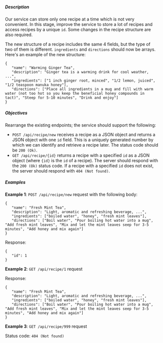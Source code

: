 <h5 id="description">Description</h5>

<p>Our service can store only one recipe at a time which is not very convenient. In this stage, improve the service to store a lot of recipes and access recipes by a unique <code class="language-json">id</code>. Some changes in the recipe structure are also required.</p> 

<p>The new structure of a recipe includes the same 4 fields, but the type of two of them is different. <code class="language-json">ingredients</code> and <code class="language-json">directions</code> should now be arrays. Here's an example of the new structure:</p>

<pre><code class="language-json">{
   "name": "Warming Ginger Tea",
   "description": "Ginger tea is a warming drink for cool weather, ...",
   "ingredients": ["1 inch ginger root, minced", "1/2 lemon, juiced", "1/2 teaspoon manuka honey"],
   "directions": ["Place all ingredients in a mug and fill with warm water (not too hot so you keep the beneficial honey compounds in tact)", "Steep for 5-10 minutes", "Drink and enjoy"]
}</code></pre>

<h5 id="objectives">Objectives</h5>

<p>Rearrange the existing endpoints; the service should support the following:</p>

<ul>
	<li><code class="language-json">POST /api/recipe/new</code> receives a recipe as a JSON object and returns a JSON object with one <code class="language-json">id</code> field. This is a uniquely generated number by which we can identify and retrieve a recipe later. The status code should be <code class="language-json">200 (Ok)</code>.</li>
	<li><code class="language-json">GET /api/recipe/{id}</code> returns a recipe with a specified <code class="language-json">id</code> as a JSON object (where <code class="language-json">{id}</code> is the <code class="language-json">id</code> of a recipe). The server should respond with the <code class="language-json">200 (Ok)</code> status code. If a recipe with a specified <code class="language-json">id</code> does not exist, the server should respond with <code class="language-json">404 (Not found)</code>.</li>
</ul>

<h5 id="examples">Examples</h5>

<p><strong>Example 1</strong>: <code class="language-json">POST /api/recipe/new</code> request with the following body:</p>

<pre><code class="language-json">{
   "name": "Fresh Mint Tea",
   "description": "Light, aromatic and refreshing beverage, ...",
   "ingredients": ["boiled water", "honey", "fresh mint leaves"],
   "directions": ["Boil water", "Pour boiling hot water into a mug", "Add fresh mint leaves", "Mix and let the mint leaves seep for 3-5 minutes", "Add honey and mix again"]
}</code></pre>

<p>Response:</p>

<pre><code class="language-json">{
   "id": 1
}</code></pre>

<p><strong>Example 2</strong>: <code class="language-json">GET /api/recipe/1</code> request</p>

<p>Response:</p>

<pre><code class="language-json">{
   "name": "Fresh Mint Tea",
   "description": "Light, aromatic and refreshing beverage, ...",
   "ingredients": ["boiled water", "honey", "fresh mint leaves"],
   "directions": ["Boil water", "Pour boiling hot water into a mug", "Add fresh mint leaves", "Mix and let the mint leaves seep for 3-5 minutes", "Add honey and mix again"]
}</code></pre>

<p><strong>Example 3</strong>: <code class="language-json">GET /api/recipe/999</code> request</p>

<p>Status code: <code class="language-json">404 (Not found)</code></p>
